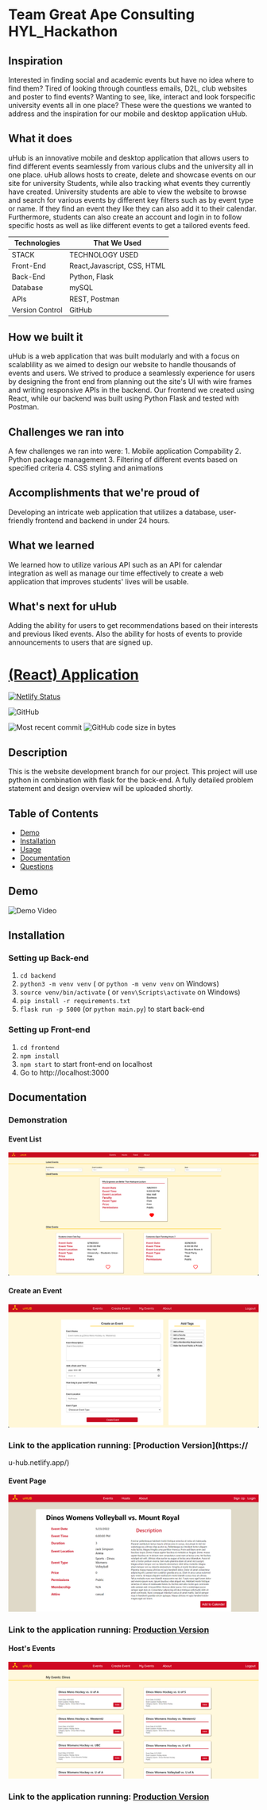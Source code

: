 # Team Great Ape Consulting HYL_Hackathon

## Inspiration

Interested in finding social and academic events but have no idea where to find them? Tired of looking through countless emails, D2L, club websites and poster to find events? Wanting to see, like, interact and look forspecific university events all in one place? These were the questions we wanted to address and the inspiration for our mobile and desktop application uHub.

## What it does

uHub is an innovative mobile and desktop application that allows users to find different events seamlessly from various clubs and the university all in one place. uHub allows hosts to create, delete and showcase events on our site for university Students, while also tracking what events they currently have created. University students are able to view the website to browse and search for various events by different key filters such as by event type or name. If they find an event they like they can also add it to their calendar. Furthermore, students can also create an account and login in to follow specific hosts as well as like different events to get a tailored events feed.

| Technologies    | That We Used                |
| --------------- | --------------------------- |
| STACK           | TECHNOLOGY USED             |
| Front-End       | React,Javascript, CSS, HTML |
| Back-End        | Python, Flask               |
| Database        | mySQL                       |
| APIs            | REST, Postman               |
| Version Control | GitHub                      |

## How we built it

uHub is a web application that was built modularly and with a focus on scalablility as we aimed to design our website to handle thousands of events and users. We strived to produce a seamlessly experience for users by designing the front end from planning out the site's UI with wire frames and writing responsive APIs in the backend. Our frontend we created using React, while our backend was built using Python Flask and tested with Postman.

## Challenges we ran into

A few challenges we ran into were: 1. Mobile application Compability 2. Python package management 3. Filtering of different events based on specified criteria 4. CSS styling and animations

## Accomplishments that we're proud of

Developing an intricate web application that utilizes a database, user-friendly frontend and backend in under 24 hours.

## What we learned

We learned how to utilize various API such as an API for calendar integration as well as manage our time effectively to create a web application that improves students' lives will be usable.

## What's next for uHub

Adding the ability for users to get recommendations based on their interests and previous liked events. Also the ability for hosts of events to provide announcements to users that are signed up.

# [(React) Application](https://github.com/cmrnfaith/HYL_Hackathon)

[![Netlify Status](https://api.netlify.com/api/v1/badges/ba98fcc3-3cc3-4e47-ab14-6cb12a983385/deploy-status)](https://app.netlify.com/sites/u-hub/deploys)

![GitHub](https://img.shields.io/github/license/cmrnfaith/HYL_Hackathon?style=plastic)

![Most recent commit](https://img.shields.io/github/last-commit/cmrnfaith/HYL_Hackathon)
![GitHub code size in bytes](https://img.shields.io/github/languages/code-size/cmrnfaith/HYL_Hackathon)

## Description

This is the website development branch for our project. This project will use python in combination with flask for the back-end. A fully detailed problem statement and design overview will be uploaded shortly.

## Table of Contents

- [Demo](#Demo)
- [Installation](#Installation)
- [Usage](#Usage)
- [Documentation](#Documentation)
- [Questions](#Questions)

## Demo

![Demo Video](https://youtube.com/demo)

## Installation

### Setting up Back-end

1. `cd backend`
2. `python3 -m venv venv` ( or `python -m venv venv` on Windows)
3. `source venv/bin/activate` ( or `venv\Scripts\activate` on Windows)
4. `pip install -r requirements.txt`
5. `flask run -p 5000` (or `python main.py`) to start back-end

### Setting up Front-end

1. `cd frontend`
2. `npm install`
3. `npm start` to start front-end on localhost
4. Go to http://localhost:3000

## Documentation

### Demonstration

#### Event List

![Screenshot #1](docs/Example2.png?raw=true "Example 1")

#### Create an Event

![Screenshot #2](docs/Example3.png?raw=true "Example 2")

### Link to the application running: [Production Version](https://

u-hub.netlify.app/)

#### Event Page

![Screenshot #2](docs/Example4.png?raw=true "Example 2")

### Link to the application running: [Production Version](https://u-hub.netlify.app/)

#### Host's Events

![Screenshot #2](docs/Example5.png?raw=true "Example 2")

### Link to the application running: [Production Version](https://u-hub.netlify.app/)
